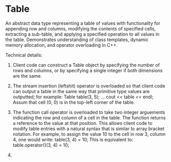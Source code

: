 # Table
An abstract data type representing a table of values with functionality for appending row and columns, modifying the contents of specified cells, extracting a sub-table, and applying a specified operation to all values in the table. Demonstrates understanding of class templates, dynamic memory allocation, and operator overloading in C++.

Technical details:

1. Client code can construct a Table object by specifying the number of rows and columns, or by specifying a single integer if both dimensions are the same. 

2. The stream insertion (leftshit) operator is overloaded so that client code can output a table in the same way that primitive type values are outputted; for example:
    Table<int> table(3, 5);
    ...
    cout << table << endl;
Assum that cell (0, 0) is in the top-left corner of the table.
  
3. The function call operator is overloaded to take two integer arguements indicating the row and column of a cell in the table. The function returns a reference to the value at that position. This allows client code to modify table entries with a natural syntax that is similar to array bracket notation. For example, to assign the value 10 to the cell in row 3, column 4, one would write:
    table(3, 4) = 10;
This is equivalent to:
    table.operator()(3, 4) = 10;
    
4.
